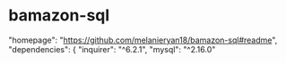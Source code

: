 # bamazon-sql

  "homepage": "https://github.com/melanieryan18/bamazon-sql#readme",
  "dependencies": {
    "inquirer": "^6.2.1",
    "mysql": "^2.16.0"